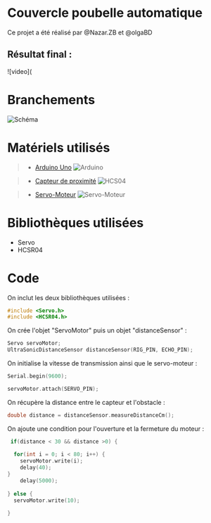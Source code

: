 # **Couvercle poubelle automatique**

Ce projet a été réalisé par @Nazar.ZB et @olgaBD

## **Résultat final :** 
![video](
# Branchements 

![Schéma](https://image.noelshack.com/fichiers/2019/05/2/1548778068-shema-bb.png)


# Matériels utilisés 

> - [Arduino Uno](https://store.arduino.cc/arduino-uno-rev3)
> ![Arduino](https://store-cdn.arduino.cc/uni/catalog/product/cache/1/image/520x330/604a3538c15e081937dbfbd20aa60aad/a/0/a000066_featured_1_.jpg)

> - [Capteur de proximité](https://www.generationrobots.com/fr/401575-capteur-sonar-%C3%A0-ultrasons-hc-sr04.html)
> ![HCS04](https://tse4.mm.bing.net/th?id=OIP.CAUvtM78fxMdGrpHJbLJewHaHa&pid=Api)

> - [Servo-Moteur](https://www.amazon.fr/Longruner-Moteur-H%C3%A9licopt%C3%A8re-Bateau-robots/dp/B07236KYVC/ref=sr_1_1?ie=UTF8&qid=1548777698&sr=8-1&keywords=servomoteur+arduino) 
>![Servo-Moteur]( https://images-na.ssl-images-amazon.com/images/I/716vnlbiEeL._SL1000_.jpg)

# Bibliothèques utilisées  

-  Servo 
-  HCSR04

# Code 

On inclut les deux bibliothèques utilisées : 

``` c++
#include <Servo.h>
#include <HCSR04.h>
``` 
On crée l'objet "ServoMotor" puis un objet "distanceSensor" : 

``` c++
Servo servoMotor;
UltraSonicDistanceSensor distanceSensor(RIG_PIN, ECHO_PIN);
```
On initialise la vitesse de transmission ainsi que le servo-moteur :

``` c++
Serial.begin(9600);

servoMotor.attach(SERVO_PIN);
``` 
On récupère la distance entre le capteur et l'obstacle :

``` c++
double distance = distanceSensor.measureDistanceCm();
```

On ajoute une condition pour l'ouverture et la fermeture du moteur : 
 
``` c++
 if(distance < 30 && distance >0) {
  
  for(int i = 0; i < 80; i++) {
    servoMotor.write(i);
    delay(40);
}     
    delay(5000);
    
} else {  
  servoMotor.write(10);
   
}
``` 


